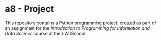 # a8 - Project

This repository contains a Python programming project, created as part of an assignment for the _Introduction to Programming for Information and Data Science_ course at the UW iSchool.